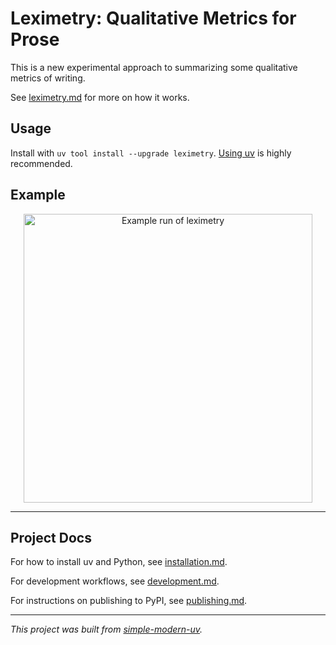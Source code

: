 # Leximetry: Qualitative Metrics for Prose

This is a new experimental approach to summarizing some qualitative metrics of writing.

See [leximetry.md](src/leximetry/docs/leximetry.md) for more on how it works.

## Usage

Install with `uv tool install --upgrade leximetry`. [Using uv](installation.md) is
highly recommended.

## Example

<div align="center">

<img width="462" alt="Example run of leximetry"
src="https://github.com/user-attachments/assets/e9c3ac7c-ec4f-485c-955f-b607bf744f18" />

</div>

* * *

## Project Docs

For how to install uv and Python, see [installation.md](installation.md).

For development workflows, see [development.md](development.md).

For instructions on publishing to PyPI, see [publishing.md](publishing.md).

* * *

*This project was built from
[simple-modern-uv](https://github.com/jlevy/simple-modern-uv).*

